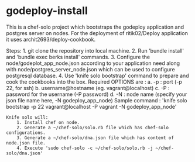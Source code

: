 # godeploy-install
 This is a chef-solo project which bootstraps the godeploy application and postgres server on nodes.
 For the deployment of ritik02/Deploy application it uses archit2693/deploy-cookbook.

 Steps:
 	1. git clone the repository into local machine.
 	2. Run 'bundle install' and 'bundle exec berks install' commands.
 	3. Configure the node/godeplot_app_node.json according to your application need along with node/postgres_server_node.json which can be used to configure postgresql database.
 	4. Use 'knife solo bootstrap' command to prepare and cook the cookbooks into the box.
 		 Required OPTIONS are :
 		 a. -p : port (-p 22, for ssh)
 		 b. username@hostname (eg. vagrant@localhost)
 		 c. -P : password for the username (-P password)
 		 d. -N : node name (specify your json file name here, -N godeploy_app_node)
 		 Sample command : 'knife solo bootstrap -p 22 vagrant@localhost -P vagrant -N godeploy_app_node'

 	Knife solo will:
 		1. Install chef on node.
 		2. Generate a ~/chef-solo/solo.rb file which has chef-solo configurations.
 		3. Generate a ~/chef-solo/dna.json file which has content of node.json file.
 		4. Execute 'sudo chef-solo -c ~/chef-solo/solo.rb -j ~/chef-solo/dna.json'